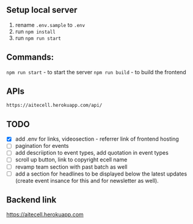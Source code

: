 ## Setup local server
1. rename `.env.sample` to `.env`
2. run `npm install`
3. run `npm run start`


## Commands:

`npm run start` - to start the server
`npm run build` - to build the frontend


## APIs
`https://aitecell.herokuapp.com/api/`


## TODO
- [X] add .env for links, videosection - referrer link of frontend hosting
- [ ] pagination for events
- [ ] add descriiption to event types, add quotation in event types
- [ ] scroll up button, link to copyright ecell name
- [ ] revamp team section with past batch as well
- [ ] add a section for headlines to be displayed below the latest updates (create event insance for this and for newsletter as well).

## Backend link
https://aitecell.herokuapp.com